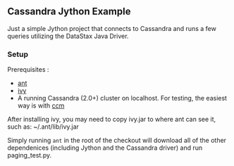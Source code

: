 ## Cassandra Jython Example

Just a simple Jython project that connects to Cassandra and runs a few queries utilizing the DataStax Java Driver.

### Setup

Prerequisites :

 * [ant](https://ant.apache.org)
 * [ivy](https://ant.apache.org/ivy/)
 * A running Cassandra (2.0+) cluster on localhost. For testing, the easiest way is with [ccm](https://github.com/pcmanus/ccm)

After installing ivy, you may need to copy ivy.jar to where ant can see it, such as: ~/.ant/lib/ivy.jar

Simply running `ant` in the root of the checkout will download all of the other dependenices (including Jython and the Cassandra driver) and run paging_test.py. 
